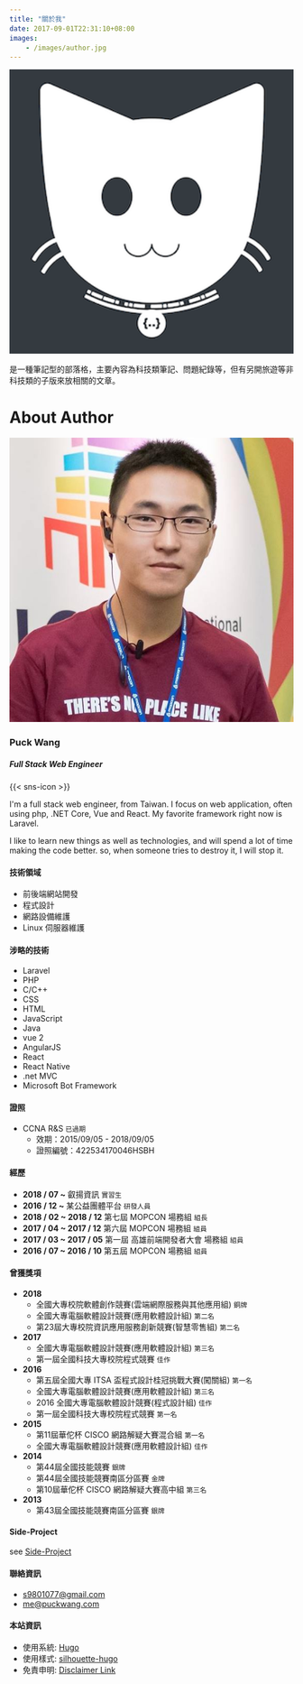 ```yaml
---
title: "關於我"
date: 2017-09-01T22:31:10+08:00
images:
    - /images/author.jpg
---
```

<img src="/images/logo.png" style="width: 20vh">

是一種筆記型的部落格，主要內容為科技類筆記、問題紀錄等，但有另開旅遊等非科技類的子版來放相關的文章。

# About Author

<img src="/images/author.jpg" style="width: 20vh">

### Puck Wang
##### Full Stack Web Engineer
{{< sns-icon >}} 

I'm a full stack web engineer, from Taiwan. I focus on web application, often using  php, .NET Core, Vue and React. My favorite framework right now is Laravel.

I like to learn new things as well as technologies, and will spend a lot of time making the code better. so, when someone tries to destroy it, I will stop it.

#### 技術領域
* 前後端網站開發
* 程式設計
* 網路設備維護
* Linux 伺服器維護

#### 涉略的技術
* Laravel
* PHP
* C/C++
* CSS
* HTML
* JavaScript
* Java
* vue 2
* AngularJS
* React
* React Native
* .net MVC
* Microsoft Bot Framework

#### 證照
- CCNA R&S `已過期`
    - 效期：2015/09/05 - 2018/09/05
    - 證照編號：422534170046HSBH

#### 經歷
- **2018 / 07 ~** 叡揚資訊 `實習生`
- **2016 / 12 ~** 某公益團體平台 `研發人員`
- **2018 / 02 ~ 2018 / 12** 第七屆 MOPCON 場務組 `組長`
- **2017 / 04 ~ 2017 / 12** 第六屆 MOPCON 場務組 `組員`
- **2017 / 03 ~ 2017 / 05** 第一屆 高雄前端開發者大會 場務組 `組員`
- **2016 / 07 ~ 2016 / 10** 第五屆 MOPCON 場務組 `組員`

#### 曾獲獎項

- **2018**
   - 全國大專校院軟體創作競賽(雲端網際服務與其他應用組) `銅牌`
   - 全國大專電腦軟體設計競賽(應用軟體設計組) `第二名`
   - 第23屆大專校院資訊應用服務創新競賽(智慧零售組) `第二名`
- **2017**
   - 全國大專電腦軟體設計競賽(應用軟體設計組) `第三名`
   - 第一屆全國科技大專校院程式競賽 `佳作`
- **2016**
   - 第五屆全國大專 ITSA 盃程式設計桂冠挑戰大賽(闖關組) `第一名`
   - 全國大專電腦軟體設計競賽(應用軟體設計組) `第三名`
   - 2016 全國大專電腦軟體設計競賽(程式設計組) `佳作`
   - 第一屆全國科技大專校院程式競賽 `第一名`
- **2015**
    - 第11屆華佗杯 CISCO 網路解疑大賽混合組 `第一名`
    - 全國大專電腦軟體設計競賽(應用軟體設計組) `佳作`
- **2014**
    - 第44屆全國技能競賽 `銀牌`
    - 第44屆全國技能競賽南區分區賽 `金牌`
    - 第10屆華佗杯 CISCO 網路解疑大賽高中組 `第三名`
- **2013**
    - 第43屆全國技能競賽南區分區賽 `銀牌`
    
#### Side-Project

see [Side-Project](/projects/)

#### 聯絡資訊
- [s9801077@gmail.com](mailto:s9801077@gmail.com)
- [me@puckwang.com](mailto:me@puckwang.com)

#### 本站資訊
* 使用系統: [Hugo](https://gohugo.io/)
* 使用樣式: [silhouette-hugo](https://github.com/mattbutton/silhouette-hugo)
* 免責申明: [Disclaimer Link](/other/disclaimer/)

<br>